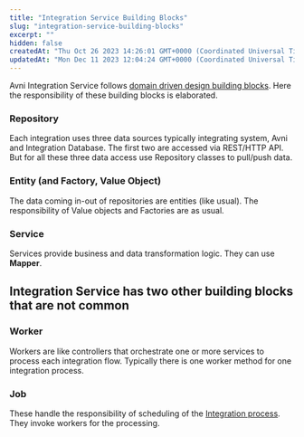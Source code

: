 ```yaml
---
title: "Integration Service Building Blocks"
slug: "integration-service-building-blocks"
excerpt: ""
hidden: false
createdAt: "Thu Oct 26 2023 14:26:01 GMT+0000 (Coordinated Universal Time)"
updatedAt: "Mon Dec 11 2023 12:04:24 GMT+0000 (Coordinated Universal Time)"
---
```

Avni Integration Service follows [domain driven design building blocks](https://medium.com/@mazraara/the-building-blocks-of-domain-driven-design-ddd-af745a53a9eb). Here the responsibility of these building blocks is elaborated.

### Repository

Each integration uses three data sources typically integrating system, Avni and Integration Database. The first two are accessed via REST/HTTP API. But for all these three data access use Repository classes to pull/push data.

### Entity (and Factory, Value Object)

The data coming in-out of repositories are entities (like usual). The responsibility of Value objects and Factories are  as usual.

### Service

Services provide business and data transformation logic. They can use **Mapper**.

## Integration Service has two other building blocks that are not common

### Worker

Workers are like controllers that orchestrate one or more services to process each integration flow. Typically there is one worker method for one integration process.

### Job

These handle the responsibility of scheduling of the [Integration process](doc:integration-process). They invoke workers for the processing.

